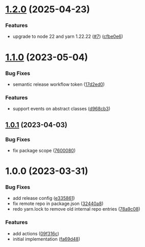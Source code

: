 # [1.2.0](https://github.com/webex/ts-events/compare/v1.1.0...v1.2.0) (2025-04-23)


### Features

* upgrade to node 22 and yarn 1.22.22 ([#7](https://github.com/webex/ts-events/issues/7)) ([cfbe0e6](https://github.com/webex/ts-events/commit/cfbe0e6578a0b3a1526074f9fde6443f96d36e7f))

# [1.1.0](https://github.com/webex/ts-events/compare/v1.0.1...v1.1.0) (2023-05-04)


### Bug Fixes

* semantic release workflow token ([17d2ed0](https://github.com/webex/ts-events/commit/17d2ed00aa2069b812c6e5cf9ba9cf2da1f1946b))


### Features

* support events on abstract classes ([d968cb3](https://github.com/webex/ts-events/commit/d968cb3fa11e9e7a6178c45de286826c42496244))

## [1.0.1](https://github.com/webex/ts-events/compare/v1.0.0...v1.0.1) (2023-04-03)


### Bug Fixes

* fix package scope ([7600080](https://github.com/webex/ts-events/commit/76000808b2a85554910ff5b9c90fdc2b37ecab87))

# 1.0.0 (2023-03-31)


### Bug Fixes

* add release config ([e335861](https://github.com/webex/ts-events/commit/e3358614335f2203dc3d3021762aa276b4b98c16))
* fix remote repo in package.json ([32440a8](https://github.com/webex/ts-events/commit/32440a8bb513505298727abec0de44f400e86c72))
* redo yarn.lock to remove old internal repo entries ([78a9c08](https://github.com/webex/ts-events/commit/78a9c086d80946d324d389dc90c93a63fc885ae6))


### Features

* add actions ([09f316c](https://github.com/webex/ts-events/commit/09f316c0769c87472b1e2a55587b119173b6ea04))
* initial implementation ([fa69d48](https://github.com/webex/ts-events/commit/fa69d483d72de9ece3f126434743fe090cde1260))
